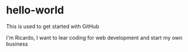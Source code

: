 # hello-world
This is used to get started with GitHub

I'm Ricardo, I want to lear coding for web development and start my own business
